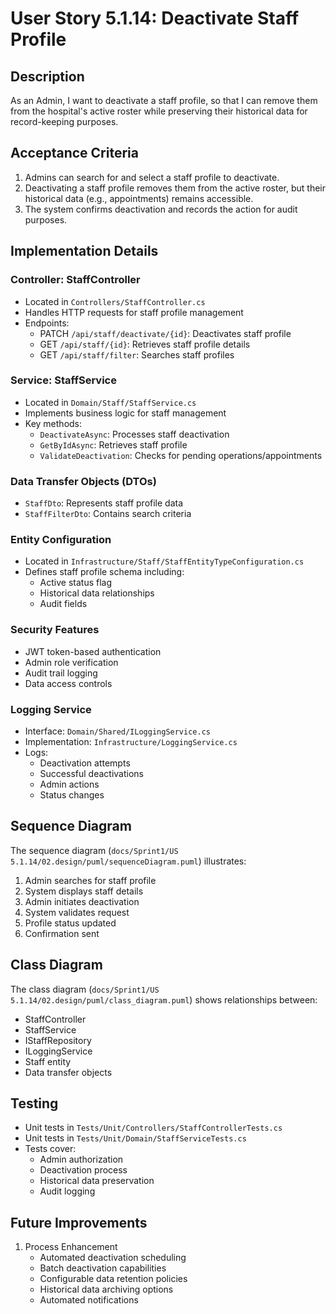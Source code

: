 # User Story 5.1.14: Deactivate Staff Profile

## Description
As an Admin, I want to deactivate a staff profile, so that I can remove them from the hospital's active roster while preserving their historical data for record-keeping purposes.

## Acceptance Criteria
1. Admins can search for and select a staff profile to deactivate.
2. Deactivating a staff profile removes them from the active roster, but their historical data (e.g., appointments) remains accessible.
3. The system confirms deactivation and records the action for audit purposes.

## Implementation Details

### Controller: StaffController
- Located in `Controllers/StaffController.cs`
- Handles HTTP requests for staff profile management
- Endpoints:
  - PATCH `/api/staff/deactivate/{id}`: Deactivates staff profile
  - GET `/api/staff/{id}`: Retrieves staff profile details
  - GET `/api/staff/filter`: Searches staff profiles

### Service: StaffService
- Located in `Domain/Staff/StaffService.cs`
- Implements business logic for staff management
- Key methods:
  - `DeactivateAsync`: Processes staff deactivation
  - `GetByIdAsync`: Retrieves staff profile
  - `ValidateDeactivation`: Checks for pending operations/appointments

### Data Transfer Objects (DTOs)
- `StaffDto`: Represents staff profile data
- `StaffFilterDto`: Contains search criteria

### Entity Configuration
- Located in `Infrastructure/Staff/StaffEntityTypeConfiguration.cs`
- Defines staff profile schema including:
  - Active status flag
  - Historical data relationships
  - Audit fields

### Security Features
- JWT token-based authentication
- Admin role verification
- Audit trail logging
- Data access controls

### Logging Service
- Interface: `Domain/Shared/ILoggingService.cs`
- Implementation: `Infrastructure/LoggingService.cs`
- Logs:
  - Deactivation attempts
  - Successful deactivations
  - Admin actions
  - Status changes

## Sequence Diagram
The sequence diagram (`docs/Sprint1/US 5.1.14/02.design/puml/sequenceDiagram.puml`) illustrates:
1. Admin searches for staff profile
2. System displays staff details
3. Admin initiates deactivation
4. System validates request
5. Profile status updated
6. Confirmation sent

## Class Diagram
The class diagram (`docs/Sprint1/US 5.1.14/02.design/puml/class_diagram.puml`) shows relationships between:
- StaffController
- StaffService
- IStaffRepository
- ILoggingService
- Staff entity
- Data transfer objects

## Testing
- Unit tests in `Tests/Unit/Controllers/StaffControllerTests.cs`
- Unit tests in `Tests/Unit/Domain/StaffServiceTests.cs`
- Tests cover:
  - Admin authorization
  - Deactivation process
  - Historical data preservation
  - Audit logging

## Future Improvements

1. Process Enhancement
   - Automated deactivation scheduling
   - Batch deactivation capabilities
   - Configurable data retention policies
   - Historical data archiving options
   - Automated notifications
